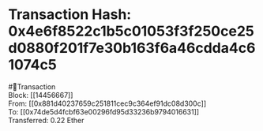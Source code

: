 
Transaction Hash: 0x4e6f8522c1b5c01053f3f250ce25d0880f201f7e30b163f6a46cdda4c61074c5
====================================================================================
  
#💸Transaction  
Block: [[14456667]]  
From: [[0x881d40237659c251811cec9c364ef91dc08d300c]]  
To: [[0x74de5d4fcbf63e00296fd95d33236b9794016631]]  
Transferred: 0.22 Ether